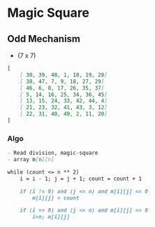# Magic Square

## Odd Mechanism

- (7 x 7)

```markdown
[
    [ 30, 39, 48, 1, 10, 19, 28]
    [ 38, 47, 7, 9, 18, 27, 29]
    [ 46, 6, 8, 17, 26, 35, 37]
    [ 5, 14, 16, 25, 34, 36, 45]
    [ 13, 15, 24, 33, 42, 44, 4]
    [ 21, 23, 32, 41, 43, 3, 12]
    [ 22, 31, 40, 49, 2, 11, 20]
]
```

### Algo

```markdown
- Read division, magic-square
- array m[n][n]

while (count <= n ** 2)
    i = i - 1; j = j + 1; count = count + 1

    if (i != 0) and (j <= n) and m[i][j] == 0
        m[i][j] = count

    if (i == 0) and (j <= n) and m[i][j] == 0
        i=n; m[i][j]
```